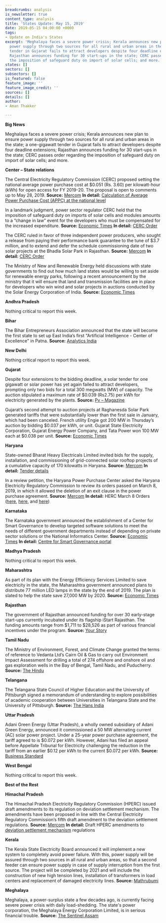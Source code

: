 ```yaml
---
breadcrumbs: analysis
is_newsletter: true
content_type: analysis
title: 'States Update: May 15, 2019'
date: 2019-05-15 04:00:00 +0000
tags:
- Update on India's States
excerpt: 'Meghalaya faces a severe power crisis; Kerala announces new plan to ensure
  power supply through two sources for all rural and urban areas in the state; a one-gigawatt
  tender in Gujarat fails to attract developers despite four deadline extensions;
  Rajasthan announces funding for 30 start-ups in the state; CERC passes order regarding
  the imposition of safeguard duty on import of solar cells; and more. '
states: []
sectors: []
subsectors: []
is_featured: false
feature_image: ''
feature_image_credit: ''
sources: []
details: []
author:
- Aman Thakker

---
```

**Big News**

Meghalaya faces a severe power crisis; Kerala announces new plan to ensure power supply through two sources for all rural and urban areas in the state; a one-gigawatt tender in Gujarat fails to attract developers despite four deadline extensions; Rajasthan announces funding for 30 start-ups in the state; CERC passes order regarding the imposition of safeguard duty on import of solar cells; and more.

**Center – State relations**

The Central Electricity Regulatory Commission (CERC) proposed setting the national average power purchase cost at $0.051 (Rs. 3.60) per kilowatt-hour (kWh) for open access for FY 2019-20. The proposal is open to comments up to May 28, 2019. **Source:** [Mercom](https://mercomindia.com/cerc-proposes-%E2%82%B93-60-kwh-as-national-average-power-purchase-cost-for-open-access/) **In detail:** [Calculation of Average Power Purchase Cost (APPC) at the national level](http://www.cercind.gov.in/2019/orders/05-SM-2019.pdf)

In a landmark judgment, power sector regulator CERC held that the imposition of safeguard duty on imports of solar cells and modules amounts to a “change in law” event for the developers who must be compensated for the increased expenditure. **Source:** [Economic Times](https://energy.economictimes.indiatimes.com/news/power/cerc-says-solar-safeguard-duty-is-change-in-law-allows-compensation-for-acme/69200597) **In detail:** [CERC Order](http://www.cercind.gov.in/2019/orders/342&343-MP-2018.pdf)

The CERC ruled in favor of three independent power producers, who sought a release from paying their performance bank guarantee to the tune of $3.7 million, and to extend and defer the schedule commissioning date of two solar projects at the Bhadla Solar Park in Rajasthan. **Source:** [Mercom](https://mercomindia.com/cerc-ntpc-bhadla-solar-park/) **In detail:** [CERC Order](http://www.cercind.gov.in/2019/orders/340-MP-2018.pdf)

The Ministry of New and Renewable Energy held discussions with state governments to find out how much land states would be willing to set aside for renewable energy parks, following a recent announcement by the ministry that it will ensure that land and transmission facilities are in place for developers who win wind and solar projects in auctions conducted by the Solar Energy Corporation of India. **Source:** [Economic Times](https://economictimes.indiatimes.com/industry/energy/power/mnre-wants-states-to-identify-land-for-green-power-projects/articleshow/69298518.cms)

**Andhra Pradesh**

Nothing critical to report this week.

**Bihar**

The Bihar Entrepreneurs Association announced that the state will become the first state to set up East India’s first "Artificial Intelligence - Center of Excellence" in Patna. **Source:** [Analytics India](https://www.analyticsindiamag.com/bihar-embraces-ai-to-plug-skills-gap-plans-to-establish-ai-centre-of-excellence/)

**New Delhi**

Nothing critical report to report this week.

**Gujarat**

Despite four extensions to the bidding deadline, a solar tender for one gigawatt or solar power has yet again failed to attract developers, prompting only two bids for a total 300 megwatts (MW) of capacity. The auction stipulated a maximum rate of $0.039 (Rs2.75) per kWh for electricity generated by the plants. **Source:** [Pv – Magazine](https://www.pv-magazine.com/2019/05/09/only-two-bidders-for-1-gw-solar-tender-in-gujarat/)

Gujarat’s second attempt to auction projects at Raghanesda Solar Park generated tariffs that were substantially lower than the first sale in January, which had been canceled. French utility Engie got 200 MW in Thursday’s auction by bidding $0.037 per kWh, or unit. Gujarat State Electricity Corporation, Gujarat Energy Power Company, and Tata Power won 100 MW each at $0.038 per unit. **Source:** [Economic Times](https://economictimes.indiatimes.com/industry/energy/power/tariffs-fall-in-gujarat-solar-auction/articleshow/69255705.cms)

**Haryana**

State-owned Bharat Heavy Electricals Limited invited bids for the supply, installation, and commissioning of grid-connected solar rooftop projects of a cumulative capacity of 170 kilowatts in Haryana. **Source:** [Mercom](https://mercomindia.com/bhel-tenders-170-kw-rooftop-solar-in-haryana/) **In detail:** [Tender details](http://www.bhel.com/index.php/linkpdf?pdf=http://www.bhel.com//assets/downloads/BHEL_Commissions_two_units_of_Kaleshwaram_Lift_Irrigation_Scheme_in_Telangana.pdf)

In a review petition, the Haryana Power Purchase Center asked the Haryana Electricity Regulatory Commission to review its orders passed on March 8, 2019, in which it allowed the deletion of an exit clause in the power purchase agreement. **Source:** [Mercom](https://mercomindia.com/herc-rejects-petition-retain-exit-clause-hydro/) **In detail:** HERC March 8 Orders ([here](https://herc.gov.in/writereaddata/orders/o20190308.pdf), [here](https://herc.gov.in/writereaddata/orders/o20190308a.pdf), and [here](https://herc.gov.in/writereaddata/orders/o20190308b.pdf))

**Karnataka**

The Karnataka government announced the establishment of a Center for Smart Governance to develop targeted software solutions to meet the needs of different government departments instead of depending on private sector solutions or the National Informatics Center. **Source:** [Economic Times](https://tech.economictimes.indiatimes.com/news/corporate/karnataka-govt-plans-own-centre-for-smart-governance/69244460) **In detail:** [Centre for Smart Governance portal](https://www.karnataka.gov.in/csg/)

**Madhya Pradesh**

Nothing critical to report this week.

**Maharashtra**

As part of its plan with the Energy Efficiency Services Limited to save electricity in the state, the Maharashtra government announced plans to distribute 77 million LED lamps in the state by the end of 2019. The plan is slated to help the state save 27,000 MW by 2020. **Source:** [Economic Times](https://energy.economictimes.indiatimes.com/news/power/maharashtra-to-distribute-77-million-led-lamps-by-end-2019/69278827)

**Rajasthan**

The government of Rajasthan announced funding for over 30 early-stage start-ups currently incubated under its flagship iStart Rajasthan. The funding amounts range from $1,711 to $28,526 as part of various financial incentives under the program. **Source:** [Your Story](https://yourstory.com/2019/05/startup-funding-rajasthan-istart-20-lakh)

**Tamil Nadu**

The Ministry of Environment, Forest, and Climate Change granted the terms of reference to Vedanta Ltd’s Cairn Oil & Gas to carry out Environment Impact Assessment for drilling a total of 274 offshore and onshore oil and gas exploration wells in the Bay of Bengal, Tamil Nadu, and Puducherry. **Source:** [The Hindu](https://www.thehindu.com/news/national/tamil-nadu/vedanta-gets-approval-for-tests-for-274-hydrocarbon-wells-in-tn-puducherry/article27113607.ece)

**Telangana**

The Telangana State Council of Higher Education and the University of Pittsburgh signed a memorandum of understanding to explore possibilities of academic cooperation between Universities in Telangana State and the University of Pittsburgh. **Source:** [The Hans India](https://www.thehansindia.com/telangana/tsche-university-of-pittsburgh-ink-mou-528144)

**Uttar Pradesh**

Adani Green Energy (Uttar Pradesh), a wholly owned subsidiary of Adani Green Energy, announced it commissioned a 50 MW alternating current (AC) solar power project. Under a 25-year power purchase agreement, the tariff agreed to is $0.072 per kWh. However, Adani has filed an appeal before Appellate Tribunal for Electricity challenging the reduction in the tariff from an earlier $0.12 per kWh to the current $0.072 per kWh. **Source:** [Business Standard](https://www.business-standard.com/article/news-cm/commissioning-of-50mwac-solar-power-project-in-the-state-of-up-by-adani-green-energy-119051100230_1.html)

**West Bengal**

Nothing critical to report this week.

**Best of the Rest**

**Himachal Pradesh**

The Himachal Pradesh Electricity Regulatory Commission (HPERC) issued draft amendments to its regulation on deviation settlement mechanism. The amendments have been proposed in line with the Central Electricity Regulatory Commission’s fifth draft amendment to the deviation settlement regulations. **Source:** [Mercom](https://mercomindia.com/himachal-pradesh-deviation-settlement-mechanism/) **In detail:** Draft HPERC amendments to [deviation settlement mechanism](http://new1.hperc.org/File1/ddeviation19.pdf) regulations

**Kerala**

The Kerala State Electricity Board announced it will implement a new system to completely avoid power failure. With this, power supply will be assured through two sources in all rural and urban areas, so that a second feeder can ensure power supply in case of supply interruption from the first source. The project will be completed by 2021 and will include the construction of new high tension lines, installation of transformers in load centers and replacement of damaged electricity lines. **Source:** [Mathrubumi](https://english.mathrubhumi.com/news/kerala/no-more-power-failure-kseb-to-introduce-new-system-by-2021-electricity-1.3787850)

**Meghalaya**

Meghalaya, a power-surplus state a few decades ago, is currently facing severe power crisis with daily load-shedding. The state's power corporation, the Meghalaya Energy Corporation Limited, is in serious financial trouble. **Source:** [The Sentinel Assam](https://www.sentinelassam.com/news/meghalaya-facing-acute-power-crisis/)
